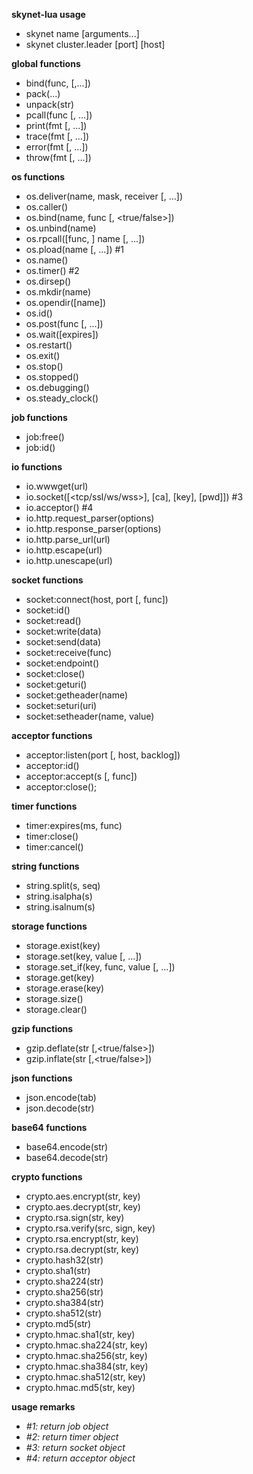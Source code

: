  **skynet-lua usage**
-   skynet name [arguments...]
-   skynet cluster.leader [port] [host]

 **global functions**
-   bind(func, [,...])
-   pack(...)
-   unpack(str)
-   pcall(func [, ...])
-   print(fmt [, ...])
-   trace(fmt [, ...])
-   error(fmt [, ...])
-   throw(fmt [, ...])

 **os functions** 
-   os.deliver(name, mask, receiver [, ...])
-   os.caller()
-   os.bind(name, func [, <true/false>])
-   os.unbind(name)
-   os.rpcall([func, ] name [, ...])
-   os.pload(name [, ...]) #1
-   os.name()
-   os.timer() #2
-   os.dirsep()
-   os.mkdir(name)
-   os.opendir([name])
-   os.id()
-   os.post(func [, ...])
-   os.wait([expires])
-   os.restart()
-   os.exit()
-   os.stop()
-   os.stopped()
-   os.debugging()
-   os.steady_clock()

 **job functions**
-   job:free()
-   job:id()

 **io functions** 
-   io.wwwget(url)
-   io.socket([<tcp/ssl/ws/wss>], [ca], [key], [pwd]]) #3
-   io.acceptor() #4
-   io.http.request_parser(options)
-   io.http.response_parser(options)
-   io.http.parse_url(url)
-   io.http.escape(url)
-   io.http.unescape(url)

 **socket functions**
-   socket:connect(host, port [, func])
-   socket:id()
-   socket:read()
-   socket:write(data)
-   socket:send(data)
-   socket:receive(func)
-   socket:endpoint()
-   socket:close()
-   socket:geturi()
-   socket:getheader(name)
-   socket:seturi(uri)
-   socket:setheader(name, value)

 **acceptor functions**
-   acceptor:listen(port [, host, backlog])
-   acceptor:id()
-   acceptor:accept(s [, func])
-   acceptor:close();

 **timer functions**
-   timer:expires(ms, func)
-   timer:close()
-   timer:cancel()

 **string functions**
-   string.split(s, seq)
-   string.isalpha(s)
-   string.isalnum(s)

 **storage functions**
-   storage.exist(key)
-   storage.set(key, value [, ...])
-   storage.set_if(key, func, value [, ...])
-   storage.get(key)
-   storage.erase(key)
-   storage.size()
-   storage.clear()

 **gzip functions** 
-   gzip.deflate(str [,<true/false>])
-   gzip.inflate(str [,<true/false>])

 **json functions** 
-   json.encode(tab)
-   json.decode(str)

 **base64 functions** 
-   base64.encode(str)
-   base64.decode(str)

 **crypto functions** 
-   crypto.aes.encrypt(str, key)
-   crypto.aes.decrypt(str, key)
-   crypto.rsa.sign(str, key)
-   crypto.rsa.verify(src, sign, key)
-   crypto.rsa.encrypt(str, key)
-   crypto.rsa.decrypt(str, key)
-   crypto.hash32(str)
-   crypto.sha1(str)
-   crypto.sha224(str)
-   crypto.sha256(str)
-   crypto.sha384(str)
-   crypto.sha512(str)
-   crypto.md5(str)
-   crypto.hmac.sha1(str, key)
-   crypto.hmac.sha224(str, key)
-   crypto.hmac.sha256(str, key)
-   crypto.hmac.sha384(str, key)
-   crypto.hmac.sha512(str, key)
-   crypto.hmac.md5(str, key)

 **usage remarks**
-  _#1: return job object_
-  _#2: return timer object_
-  _#3: return socket object_
-  _#4: return acceptor object_
